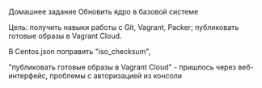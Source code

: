 Домашнее задание
Обновить ядро в базовой системе

Цель:
получить навыки работы с Git, Vagrant, Packer;
публиковать готовые образы в Vagrant Cloud.

В Centos.json поправить "iso_checksum",

"публиковать готовые образы в Vagrant Cloud" - пришлось через веб-интерфейс, проблемы с авторизацией из консоли


